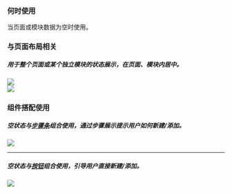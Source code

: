 

### 何时使用

当页面或模块数据为空时使用。

### 与页面布局相关

##### 用于整个页面或某个独立模块的状态展示，在页面、模块内居中。

<div class="legend">
  <div class="item">
    <img src="https://tdesign.gtimg.com/site/design/mobile-guide/empty/empty-1.png" />
  </div>

  <div class="item">
    <img src="https://tdesign.gtimg.com/site/design/mobile-guide/empty/empty-2.png" />
  </div>
</div>

### 组件搭配使用

##### 空状态与[步骤条](./steps)组合使用，通过步骤展示提示用户如何新建/添加。
<div class="legend">
  <div class="item">
    <img src="https://tdesign.gtimg.com/site/design/mobile-guide/empty/empty-3.png" />
  </div>
</div>

<hr />

##### 空状态与[按钮](./button)组合使用，引导用户直接新建/添加。

<div class="legend">
  <div class="item">
    <img src="https://tdesign.gtimg.com/site/design/mobile-guide/empty/empty-4.png" />
  </div>
</div>
